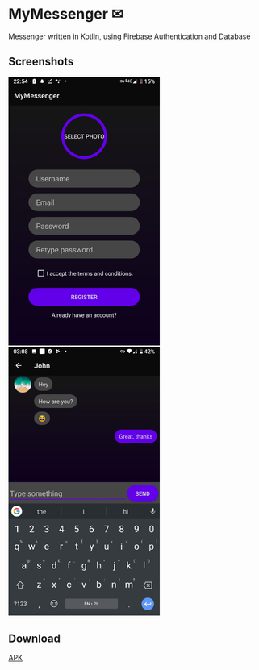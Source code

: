 # MyMessenger ✉

Messenger written in Kotlin, using Firebase Authentication and Database

## Screenshots
<img src = "ss/ss_register.png" width="300">  <img src = "ss/ss_chatExample.png" width="300">

## Download 
[APK](https://github.com/kzsobolewski/MyMessenger/raw/master/app/release/app-release.apk)
      
